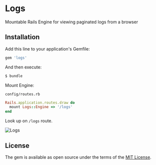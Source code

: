 # Logs
Mountable Rails Engine for viewing paginated logs from a browser

## Installation
Add this line to your application's Gemfile:

```ruby
gem 'logs'
```

And then execute:
```bash
$ bundle
```

Mount Engine:

`config/routes.rb`
```ruby
Rails.application.routes.draw do
  mount Logs::Engine => '/logs'
end
```

Look up on `/logs` route.

![Logs](https://github.com/kirillshevch/logs/blob/master/demo.jpg "Logs")

## License
The gem is available as open source under the terms of the [MIT License](http://opensource.org/licenses/MIT).
